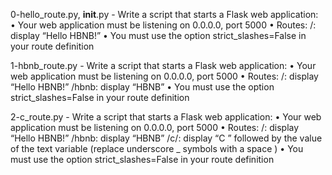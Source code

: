 0-hello_route.py, __init__.py - Write a script that starts a Flask web application:
    • Your web application must be listening on 0.0.0.0, port 5000
    • Routes:
        /: display “Hello HBNB!”
    • You must use the option strict_slashes=False in your route definition

1-hbnb_route.py - Write a script that starts a Flask web application:
    • Your web application must be listening on 0.0.0.0, port 5000
    • Routes:
        /: display “Hello HBNB!”
        /hbnb: display “HBNB”
    • You must use the option strict_slashes=False in your route definition

2-c_route.py - Write a script that starts a Flask web application:
    • Your web application must be listening on 0.0.0.0, port 5000
    • Routes:
        /: display “Hello HBNB!”
        /hbnb: display “HBNB”
        /c/<text>: display “C ” followed by the value of the text variable (replace underscore _ symbols with a space )
    • You must use the option strict_slashes=False in your route definition
